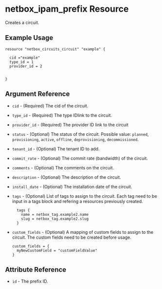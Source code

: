 # netbox_ipam_prefix Resource

Creates a circuit.

## Example Usage

```hcl
resource "netbox_circuits_circuit" "example" {

  cid ="example"
  type_id = 1
  provider_id = 2


}
```

## Argument Reference

* `cid` - (Required) The cid of the circuit.
* `type_id` - (Required) The type IDlink to the circuit.
* `provider_id` - (Required) The provider ID link to the circuit
* `status` - (Optional) The status of the circuit. Possible value: `planned`, `provisioning`, `active`, `offline`, `deprovisioning`, `decommissioned`.
* `tenant_id` - (Optional) The tenant ID to add.
* `commit_rate` - (Optional) The commit rate (bandwidth) of the circuit.
* `comments` - (Optional) The comments on the circuit.
* `description` - (Optional) The description of the circuit.
* `install_date` - (Optional) The installation date of the circuit.

* `tags` - (Optional) List of tags to assign to the circuit. Each tag need to be input in a tags block and refering a resources previously created.
  ```
    tags {
      name = netbox_tag.example2.name
      slug = netbox_tag.example2.slug
    }
  ```
* `custom_fields` - (Optional) A mapping of custom fields to assign to the circuit. The custom fields need to be created before usage.
  ```
  custom_fields = {
    myNewCustomField = "customFieldValue"
  }
  ```

## Attribute Reference

* `id` - The prefix ID.
